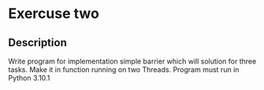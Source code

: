 # Exercuse two

## Description
Write program for implementation simple barrier which will solution for three tasks.
Make it in function running on two Threads. Program must run in Python 3.10.1

